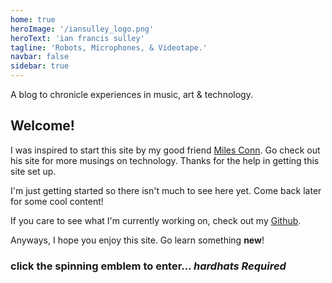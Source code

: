 ```yaml
---
home: true
heroImage: '/iansulley_logo.png'
heroText: 'ian francis sulley'
tagline: 'Robots, Microphones, & Videotape.'
navbar: false
sidebar: true
---
```


A blog to chronicle experiences in music, art & technology.

## Welcome!

I was inspired to start this site by my good friend [Miles Conn](http://milesconn.io).
Go check out his site for more musings on technology. Thanks for the help in getting
this site set up.

I'm just getting started so there isn't much to see here yet. Come back later for some cool content!

If you care to see what I'm currently working on, check out my [Github](https://github.com/sulleyi).

Anyways, I hope you enjoy this site. Go learn something **new**!

### click the spinning emblem to enter... *hardhats Required*

<div class="responsive-center">
<a href="about">
  <ClientOnly>
    <ThreeScene :width="600" :height="400" :debug="false" />
</ClientOnly>
</a>
</div>

